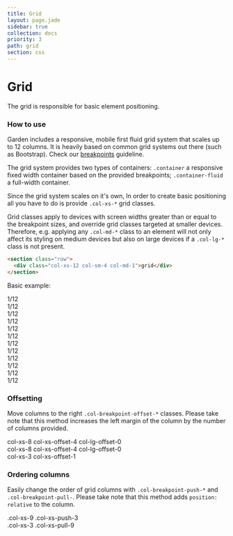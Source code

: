 ```yaml
---
title: Grid
layout: page.jade
sidebar: true
collection: docs
priority: 3
path: grid
section: css
---
```


# Grid
<p class="lead">The grid is responsible for basic element positioning.</p>

### How to use

Garden includes a responsive, mobile first fluid grid system that scales up to 12 columns. It is heavily based on common grid systems out there (such as Bootstrap). Check our [breakpoints](css/utils.html#breakpoints) guideline.

The grid system provides two types of containers: `.container` a responsive fixed
width container based on the provided breakpoints; `.container-fluid` a full-width
container.

Since the grid system scales on it's own, In order to create basic positioning all you have to do is provide `.col-xs-*` grid classes.

Grid classes apply to devices with screen widths greater than or equal to the breakpoint sizes, and override grid classes targeted at smaller devices. Therefore, e.g. applying any `.col-md-*` class to an element will not only affect its styling on medium devices but also on large devices if a `.col-lg-*` class is not present.

```html
<section class="row">
  <div class="col-xs-12 col-sm-4 col-md-1">grid</div>
</section>
```

Basic example:

<div class="example">
  <section class="row">
    <div class="col-xs-12 col-sm-4 col-md-1"><div>1/12</div></div>
    <div class="col-xs-12 col-sm-4 col-md-1"><div>1/12</div></div>
    <div class="col-xs-12 col-sm-4 col-md-1"><div>1/12</div></div>
    <div class="col-xs-12 col-sm-4 col-md-1"><div>1/12</div></div>
    <div class="col-xs-12 col-sm-4 col-md-1"><div>1/12</div></div>
    <div class="col-xs-12 col-sm-4 col-md-1"><div>1/12</div></div>
    <div class="col-xs-12 col-sm-4 col-md-1"><div>1/12</div></div>
    <div class="col-xs-12 col-sm-4 col-md-1"><div>1/12</div></div>
    <div class="col-xs-12 col-sm-4 col-md-1"><div>1/12</div></div>
    <div class="col-xs-12 col-sm-4 col-md-1"><div>1/12</div></div>
    <div class="col-xs-12 col-sm-4 col-md-1"><div>1/12</div></div>
    <div class="col-xs-12 col-sm-4 col-md-1"><div>1/12</div></div>
  </section>
</div>

### Offsetting
Move columns to the right `.col-breakpoint-offset-*` classes. Please take note
that this method increases the left margin of the column by the number of
columns provided.

<div class="example">
  <section class="row">
    <div class="col-xs-8 col-xs-offset-4 col-lg-offset-0">
      <div>col-xs-8 col-xs-offset-4 col-lg-offset-0</div>
    </div>
  </section>

  <section class="row">
    <div class="col-xs-4 col-xs-offset-4">
      <div>col-xs-8 col-xs-offset-4 col-lg-offset-0</div>
    </div>
    <div class="col-xs-3 col-xs-offset-1">
      <div>col-xs-3 col-xs-offset-1</div>
    </div>
  </section>
</div>

### Ordering columns
Easily change the order of grid columns with `.col-breakpoint-push-*` and
`.col-breakpoint-pull-`. Please take note that this method adds `position:
relative` to the column.

<div class="example">
  <section class="row">
    <div class="col-xs-9 col-xs-push-3">
      <div>.col-xs-9 .col-xs-push-3</div>
    </div>
    <div class="col-xs-3 col-xs-pull-9">
      <div>.col-xs-3 .col-xs-pull-9</div>
    </div>
  </section>
</div>
